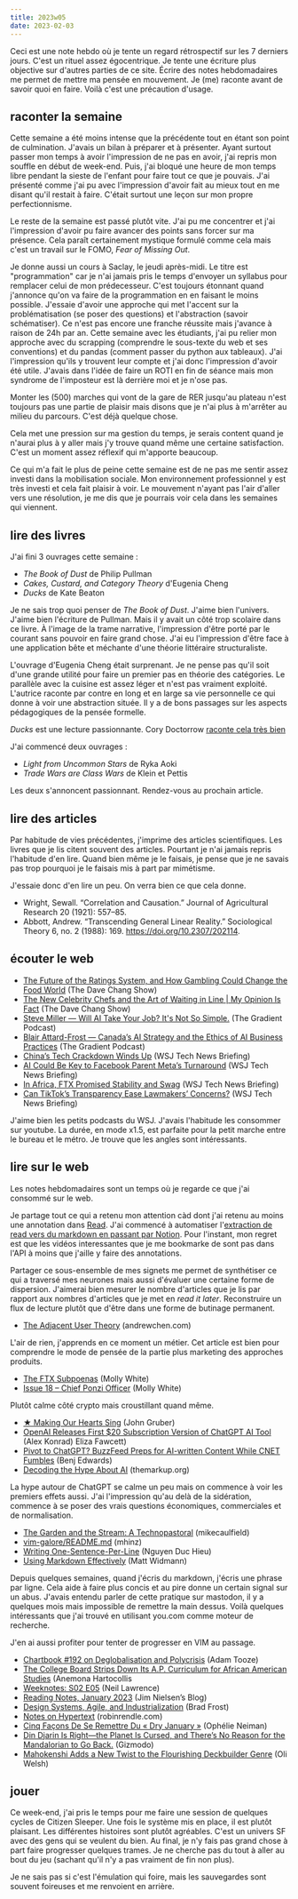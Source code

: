 ```yaml
---
title: 2023w05
date: 2023-02-03
---
```


Ceci est une note hebdo où je tente un regard rétrospectif sur les 7 derniers jours.
C'est un rituel assez égocentrique.
Je tente une écriture plus objective sur d'autres parties de ce site.
Écrire des notes hebdomadaires me permet de mettre ma pensée en mouvement.
Je (me) raconte avant de savoir quoi en faire.
Voilà c'est une précaution d'usage.

## raconter la semaine

Cette semaine a été moins intense que la précédente tout en étant son point de culmination.
J'avais un bilan à préparer et à présenter.
Ayant surtout passer mon temps à avoir l'impression de ne pas en avoir, j'ai repris mon souffle en début de week-end.
Puis, j'ai bloqué une heure de mon temps libre pendant la sieste de l'enfant pour faire tout ce que je pouvais.
J'ai présenté comme j'ai pu avec l'impression d'avoir fait au mieux tout en me disant qu'il restait à faire.
C'était surtout une leçon sur mon propre perfectionnisme.

Le reste de la semaine est passé plutôt vite.
J'ai pu me concentrer et j'ai l'impression d'avoir pu faire avancer des points sans forcer sur ma présence.
Cela paraît certainement mystique formulé comme cela mais c'est un travail sur le FOMO, *Fear of Missing Out*.

Je donne aussi un cours à Saclay, le jeudi après-midi.
Le titre est "programmation" car je n'ai jamais pris le temps d'envoyer un syllabus pour remplacer celui de mon prédecesseur.
C'est toujours étonnant quand j'annonce qu'on va faire de la programmation en en faisant le moins possible.
J'essaie d'avoir une approche qui met l'accent sur la problématisation (se poser des questions) et l'abstraction (savoir schématiser).
Ce n'est pas encore une franche réussite mais j'avance à raison de 24h par an.
Cette semaine avec les étudiants, j'ai pu relier mon approche avec du scrapping (comprendre le sous-texte du web et ses conventions) et du pandas (comment passer du python aux tableaux).
J'ai l'impression qu'ils y trouvent leur compte et j'ai donc l'impression d'avoir été utile.
J'avais dans l'idée de faire un ROTI en fin de séance mais mon syndrome de l'imposteur est là derrière moi et je n'ose pas.

Monter les (500) marches qui vont de la gare de RER jusqu'au plateau n'est toujours pas une partie de plaisir mais disons que je n'ai plus à m'arrêter au milieu du parcours.
C'est déjà quelque chose.

Cela met une pression sur ma gestion du temps, je serais content quand je n'aurai plus à y aller mais j'y trouve quand même une certaine satisfaction.
C'est un moment assez réflexif qui m'apporte beaucoup.

Ce qui m'a fait le plus de peine cette semaine est de ne pas me sentir assez investi dans la mobilisation sociale.
Mon environnement professionnel y est très investi et cela fait plaisir à voir.
Le mouvement n'ayant pas l'air d'aller vers une résolution, je me dis que je pourrais voir cela dans les semaines qui viennent.


## lire des livres

J'ai fini 3 ouvrages cette semaine :

- *The Book of Dust* de Philip Pullman
- *Cakes, Custard, and Category Theory* d'Eugenia Cheng
- *Ducks* de Kate Beaton

Je ne sais trop quoi penser de *The Book of Dust*.
J'aime bien l'univers.
J'aime bien l'écriture de Pullman.
Mais il y avait un côté trop scolaire dans ce livre.
À l'image de la trame narrative, l'impression d'être porté par le courant sans pouvoir en faire grand chose.
J'ai eu l'impression d'être face à une application bête et méchante d'une théorie littéraire structuraliste.

L'ouvrage d'Eugenia Cheng était surprenant.
Je ne pense pas qu'il soit d'une grande utilité pour faire un premier pas en théorie des catégories.
Le parallèle avec la cuisine est assez léger et n'est pas vraiment exploité.
L'autrice raconte par contre en long et en large sa vie personnelle ce qui donne à voir une abstraction située.
Il y a de bons passages sur les aspects pédagogiques de la pensée formelle.

*Ducks* est une lecture passionnante.
Cory Doctorrow [raconte cela très bien][b-1]

J'ai commencé deux ouvrages :

- *Light from Uncommon Stars* de Ryka Aoki
- *Trade Wars are Class Wars* de Klein et Pettis

Les deux s'annoncent passionnant.
Rendez-vous au prochain article.


[b-1]: https://pluralistic.net/2023/01/14/hark-an-oilpatch/#kate-beaton


## lire des articles

Par habitude de vies précédentes, j'imprime des articles scientifiques.
Les livres que je lis citent souvent des articles.
Pourtant je n'ai jamais repris l'habitude d'en lire.
Quand bien même je le faisais, je pense que je ne savais pas trop pourquoi je le faisais mis à part par mimétisme.

J'essaie donc d'en lire un peu.
On verra bien ce que cela donne.

- Wright, Sewall. “Correlation and Causation.” Journal of Agricultural Research 20 (1921): 557–85.
- Abbott, Andrew. “Transcending General Linear Reality.” Sociological Theory 6, no. 2 (1988): 169. https://doi.org/10.2307/202114.


## écouter le web

- [The Future of the Ratings System, and How Gambling Could Change the Food World][podcast:7] (The Dave Chang Show)
- [The New Celebrity Chefs and the Art of Waiting in Line | My Opinion Is Fact][podcast:4] (The Dave Chang Show)
- [Steve Miller —  Will AI Take Your Job? It's Not So Simple.][podcast:2] (The Gradient Podcast)
- [Blair Attard-Frost —  Canada’s AI Strategy and the Ethics of AI Business Practices][podcast:3] (The Gradient Podcast)
- [China’s Tech Crackdown Winds Up][podcast:1] (WSJ Tech News Briefing)
- [AI Could Be Key to Facebook Parent Meta’s Turnaround][podcast:5] (WSJ Tech News Briefing)
- [In Africa, FTX Promised Stability and Swag][podcast:6] (WSJ Tech News Briefing)
- [Can TikTok’s Transparency Ease Lawmakers’ Concerns?][podcast:0] (WSJ Tech News Briefing)

J'aime bien les petits podcasts du WSJ.
J'avais l'habitude les consommer sur youtube.
La durée, en mode x1.5, est parfaite pour la petit marche entre le bureau et le métro.
Je trouve que les angles sont intéressants.


[podcast:0]: https://share.snipd.com/episode/11d1ec4d-ff82-460c-8248-cb4f58470f11
[podcast:1]: https://share.snipd.com/episode/a56bac39-69b8-4307-8002-cd87f67431ca
[podcast:2]: https://share.snipd.com/episode/e8ca3fa3-7549-49bf-b3ea-f33e81754322
[podcast:3]: https://share.snipd.com/episode/211b05b8-1d84-4a54-823e-6f4344392c9b
[podcast:4]: https://share.snipd.com/episode/6b72747d-c71d-49a4-9f65-d1791cfb5bff
[podcast:5]: https://share.snipd.com/episode/c937df01-8669-41a3-bf1f-8bbc3a4f7c65
[podcast:6]: https://share.snipd.com/episode/21097bf9-f6af-464e-966c-6699a81e7708
[podcast:7]: https://share.snipd.com/episode/9b08906f-c7a2-4529-b54d-99921287d023
[podcast:8]: https://share.snipd.com/episode/69edf9ec-ab49-45fe-8af1-444375802012


## lire sur le web

Les notes hebdomadaires sont un temps où je regarde ce que j'ai consommé sur le web.

Je partage tout ce qui a retenu mon attention càd dont j'ai retenu au moins une annotation dans [Read].
J'ai commencé à automatiser l'[extraction de read vers du markdown en passant par Notion][1].
Pour l'instant, mon regret est que les vidéos interessantes que je me bookmarke de sont pas dans l'API à moins que j'aille y faire des annotations.

Partager ce sous-ensemble de mes signets me permet de synthétiser ce qui a traversé mes neurones mais aussi d'évaluer une certaine forme de dispersion.
J'aimerai bien mesurer le nombre d'articles que je lis par rapport aux nombres d'articles que je met en *read it later*.
Reconstruire un flux de lecture plutôt que d'être dans une forme de butinage permanent.


[read]: https://read.readwise.io
[1]: https://github.com/taniki/autopopote/blob/main/11d.im/weekly_notion_lectures_web.py


- [The Adjacent User Theory][article:7] (andrewchen.com)

L'air de rien, j'apprends en ce moment un métier.
Cet article est bien pour comprendre le mode de pensée de la partie plus marketing des approches produits.


- [The FTX Subpoenas][article:8] (Molly White)
- [Issue 18 – Chief Ponzi Officer][article:5] (Molly White)

Plutôt calme côté crypto mais croustillant quand même.


- [★ Making Our Hearts Sing][article:1] (John Gruber)
- [OpenAI Releases First $20 Subscription Version of ChatGPT AI Tool][article:3] (Alex Konrad)
Eliza Fawcett)
- [Pivot to ChatGPT? BuzzFeed Preps for AI-written Content While CNET Fumbles][article:18] (Benj Edwards)
- [Decoding the Hype About AI][article:19] (themarkup.org)

La hype autour de ChatGPT se calme un peu mais on commence à voir les premiers effets aussi.
J'ai l'impression qu'au delà de la sidération, commence à se poser des vrais questions économiques, commerciales et de normalisation.


- [The Garden and the Stream: A Technopastoral][article:11] (mikecaulfield)
- [vim-galore/README.md][article:17] (mhinz)
- [Writing One-Sentence-Per-Line][article:15] (Nguyen Duc Hieu)
- [Using Markdown Effectively][article:16] (Matt Widmann)

Depuis quelques semaines, quand j'écris du markdown, j'écris une phrase par ligne.
Cela aide à faire plus concis et au pire donne un certain signal sur un abus.
J'avais entendu parler de cette pratique sur mastodon, il y a quelques mois mais impossible de remettre la main dessus.
Voilà quelques intéressants que j'ai trouvé en utilisant you.com comme moteur de recherche.

J'en ai aussi profiter pour tenter de progresser en VIM au passage.


- [Chartbook #192 on Deglobalisation and Polycrisis][article:2] (Adam Tooze)
- [The College Board Strips Down Its A.P. Curriculum for African American Studies][article:6] (Anemona Hartocollis
- [Weeknotes: S02 E05][article:14] (Neil Lawrence)
- [Reading Notes, January 2023][article:0] (Jim Nielsen’s Blog)
- [Design Systems, Agile, and Industrialization][article:9] (Brad Frost)
- [Notes on Hypertext][article:10] (robinrendle.com)
- [Cinq Façons De Se Remettre Du « Dry January »][article:12] (Ophélie Neiman)
- [Din Djarin Is Right—the Planet Is Cursed, and There’s No Reason for the Mandalorian to Go Back.][article:4] (Gizmodo)
- [Mahokenshi Adds a New Twist to the Flourishing Deckbuilder Genre][article:13] (Oli Welsh)

[article:0]: https://blog.jim-nielsen.com/2023/reading-notes-january/
[article:1]: https://daringfireball.net/2023/02/making_our_hearts_sing
[article:2]: https://adamtooze.substack.com/p/chartbook-192-on-deglobalisation
[article:3]: https://www.forbes.com/sites/alexkonrad/2023/02/01/openai-releases-first-subscription-chatgpt/
[article:4]: https://gizmodo.com/mandalore-star-wars-mandalorian-season-three-clone-wars-1850061003
[article:5]: https://open.substack.com/pub/mollywhite/p/issue-18-chief-ponzi-officer
[article:6]: https://www.nytimes.com/2023/02/01/us/college-board-advanced-placement-african-american-studies.html
[article:7]: https://andrewchen.com/the-adjacent-user-theory/
[article:8]: https://open.substack.com/pub/mollywhite/p/the-ftx-subpoenas
[article:9]: https://bradfrost.com/blog/post/design-systems-agile-and-industrialization/
[article:10]: https://www.robinrendle.com/notes/notes-on-hypertext/
[article:11]: https://hapgood.us/2015/10/17/the-garden-and-the-stream-a-technopastoral/
[article:12]: https://www.lemonde.fr/le-monde-passe-a-table/article/2023/01/29/cinq-facons-de-se-remettre-du-dry-january_6159712_6082232.html
[article:13]: https://www.polygon.com/23574441/mahokenshi-deckbuilding-tactics-release-date-review-impressions
[article:14]: https://weeknot.es/weeknotes-s02-e05-7289926120bd
[article:15]: https://hieuphay.com/one-sentence-per-line/
[article:16]: https://mattwidmann.net/notes/using-markdown-effectively/
[article:17]: https://github.com/mhinz/vim-galore/blob/master/README.md
[article:18]: https://arstechnica.com/information-technology/2023/01/pivot-to-chatgpt-buzzfeed-preps-for-ai-written-content-while-cnet-fumbles/
[article:19]: https://themarkup.org/hello-world/2023/01/28/decoding-the-hype-about-ai


## jouer

Ce week-end, j'ai pris le temps pour me faire une session de quelques cycles de Citizen Sleeper.
Une fois le système mis en place, il est plutôt plaisant.
Les différentes histoires sont plutôt agréables.
C'est un univers SF avec des gens qui se veulent du bien.
Au final, je n'y fais pas grand chose à part faire progresser quelques trames.
Je ne cherche pas du tout à aller au bout du jeu (sachant qu'il n'y a pas vraiment de fin non plus).

Je ne sais pas si c'est l'émulation qui foire, mais les sauvegardes sont souvent foireuses et me renvoient en arrière.

